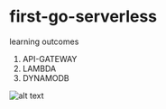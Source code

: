 # first-go-serverless
learning outcomes 
1. API-GATEWAY
2. LAMBDA
3. DYNAMODB


![alt text](https://github.com/[username]/[reponame]/blob/[branch]/image.jpg?raw=true)
